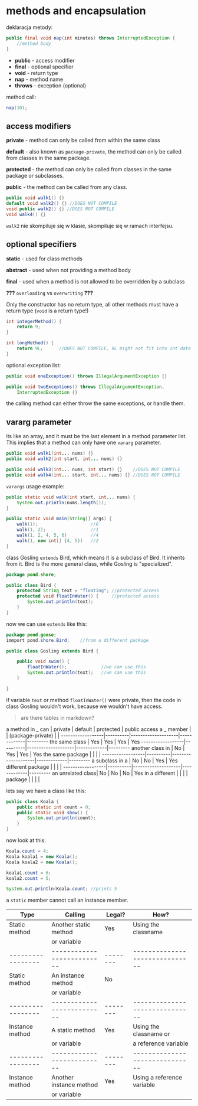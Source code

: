 # methods and encapsulation

deklaracja metody:

```java
public final void nap(int minutes) throws InterruptedException {
    //method body
} 
```

* **public** - access modifier
* **final** - optional specifier
* **void** - return type
* **nap** - method name
* **throws** - exception (optional)

method call:

```java
nap(10);
```

## access modifiers

**private** - method can only be called from within the same class

**default** - also known as `package-private`, the method can only
be called from classes in the same package.

**protected** - the method can only be called from classes in the same
package or subclasses.

**public** - the method can be called from any class.

```java
public void walk1() {}
default void walk2() {} //DOES NOT COMPILE
void public walk2() {} //DOES NOT COMPILE
void walk4() {}
```

`walk2` nie skompiluje się w klasie, skompiluje się w ramach interfejsu.

## optional specifiers

**static** - used for class methods

**abstract** - used when not providing a method body

**final** - used when a method is not allowed to be overridden by a subclass

**???** `overloading` vs `overwriting` **???**

Only the constructor has no return type, all other methods must have
a return type (`void` is a return type!)

```java
int integerMethod() {
    return 9;
}

int longMethod() {
    return 9L;      //DOES NOT COMPILE, 9L might not fit into int data type
}
```

optional exception list:

```java
public void oneException() throws IllegalArgumentException {}

public void twoExceptions() throws IllegalArgumentException,
    InterruptedException {}
```

the calling method can either throw the same exceptions, or handle them.

## vararg parameter

its like an array, and it must be the last element in a method parameter
list. This implies that a method can only have one `vararg` parameter.

```java
public void walk1(int... nums) {}
public void walk2(int start, int... nums) {}

public void walk3(int... nums, int start) {}    //DOES NOT COMPILE
public void walk4(int... start, int... nums) {} //DOES NOT COMPILE
```

`varargs` usage example:

```java
public static void walk(int start, int... nums) {
    System.out.println(nums.length());
}

public static void main(String[] args) {
    walk(1);                    //0
    walk(1, 2);                 //1
    walk(1, 2, 4, 5, 6)         //4
    walk(1, new int[] {4, 5})   //2
}
```

class Gosling `extends` Bird, which means it is a subclass of Bird.
It inherits from it. Bird is the more general class, while Gosling
is "specialized".

```java
package pond.shore;

public class Bird {
    protected String text = "floating"; //protected access
    protected void floatInWater() {     //protected access
        System.out.println(text);
    }
}
```

now we can use `extends` like this:

```java
package pond.goose;
immport pond.shore.Bird;    //from a different package

public class Gosling extends Bird {

    public void swim() {
        floatInWater();             //we can use this
        System.out.println(text);   //we can use this
    }

}
```

if variable `text` or method `floatInWater()` were private, then
the code in class Gosling wouldn't work, because we wouldn't have
access.

> are there tables in markdown?

a method in _ can | private  |  default           | protected   |   public
access a _ member |          |  (package-private) |             |
------------------|----------|--------------------|-------------|---------
the same class    | Yes      |  Yes               | Yes         |   Yes
------------------|----------|--------------------|-------------|---------
another class in  | No       |  Yes               | Yes         |   Yes
the same package  |          |                    |             |
------------------|----------|--------------------|-------------|---------
a subclass in a   | No       |  No                | Yes         |   Yes
different package |          |                    |             |
------------------|----------|--------------------|-------------|---------
an unrelated class| No       |  No                | No          |   Yes
in a different    |          |                    |             |
package           |          |                    |             |


lets say we have a class like this:

```java
public class Koala {
    public static int count = 0;
    public static void show() {
        System.out.println(count);
    }
}
```

now look at this:

```java
Koala.count = 4;
Koala koala1 = new Koala();
Koala koala2 = new Koala();

koala1.count = 6;
koala2.count = 5;

System.out.println(Koala.count; //prints 5
```

a `static` member cannot call an instance member.


Type             |  Calling                 | Legal? |   How?
-----------------|--------------------------|--------|------------------------------
Static method    |  Another static method   | Yes    |   Using the classname
                 |  or variable             |        |
-----------------|--------------------------|--------|------------------------------
Static method    |  An instance method      | No     |
                 |  or variable             |        |
-----------------|--------------------------|--------|------------------------------
Instance method  |  A static method         | Yes    |   Using the classname or
                 |  or variable             |        |   a reference variable
-----------------|--------------------------|--------|------------------------------
Instance method  |  Another instance method | Yes    |   Using a reference variable
                 |  or variable             |        |


